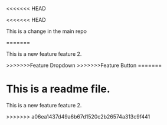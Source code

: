 <<<<<<< HEAD

<<<<<<< HEAD
<p> This is a change in the main repo</p>
=======
<p> This is a new feature feature 2.</p>
>>>>>>>Feature Dropdown
>>>>>>>Feature Button
=======
<h1> This is a readme file.</h1>
<p> This is a new feature feature 2.</p>
>>>>>>> a06ea1437d49a6b67d1520c2b26574a313c9f441

